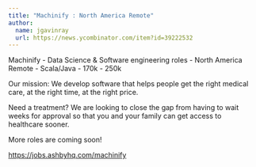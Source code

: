 ```yaml
---
title: "Machinify : North America Remote"
author:
  name: jgavinray
  url: https://news.ycombinator.com/item?id=39222532
---
```

Machinify - Data Science &amp; Software engineering roles - North America Remote - Scala&#x2F;Java - 170k - 250k

Our mission:
We develop software that helps people get the right medical care, at the right time, at the right price.

Need a treatment?  We are looking to close the gap from having to wait weeks for approval so that you and your family can get access to healthcare sooner.

More roles are coming soon!

<a href="https:&#x2F;&#x2F;jobs.ashbyhq.com&#x2F;machinify">https:&#x2F;&#x2F;jobs.ashbyhq.com&#x2F;machinify</a>
